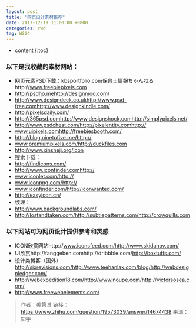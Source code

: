 ```yaml
---
layout: post
title: "网页设计素材推荐"
date: 2017-12-19 11:00:00 +0800 
categories: rwd
tag: WSG4
---
```

* content
{:toc}

### 以下是我收藏的素材网站：
* 网页元素PSD下载：kbsportfolio.com保育士情報ちゃんねるhttp://www.freebiepixels.com
* http://psdho.mehttp://designmoo.com/
* http://www.designdeck.co.ukhttp://www.psd-free.comhttp://www.designkindle.com/
* http://pixelsdaily.com/
* http://365psd.comhttp://www.designshock.comhttp://simplypixels.net/
* http://www.psdchest.com/http://pixelentity.comhttp://
* www.uipixels.comhttp://freebiesbooth.com/
* http://blog.ninetofive.me/http://
* www.premiumpixels.com/http://duckfiles.com
* http://www.xinsheji.org/icon
* 搜索下载：
* http://findicons.com/
* http://www.iconfinder.comhttp://
* www.iconlet.com/http://
* www.iconpng.com/http://
* www.iconfinder.com/http://iconwanted.com/
* http://easyicon.cn/
* 纹理：
* http://www.backgroundlabs.com/
* http://lostandtaken.com/http://subtlepatterns.com/http://crowquills.com
### 以下网站可为网页设计提供参考和灵感
* ICON欣赏网站http://www.iconsfeed.com/http://www.skidanov.com/
* UI欣赏http://fanggeben.comhttp://dribbble.com/http://boxtuffs.com/
* 设计类博客（国外）http://sixrevisions.com/http://www.teehanlax.com/blog/http://webdesignledger.com/
* http://webexpedition18.com/http://www.noupe.com/http://victorsosea.com/
* http://www.freewebelements.com/
> 作者：美第其
链接：https://www.zhihu.com/question/19573039/answer/14674438
来源：知乎